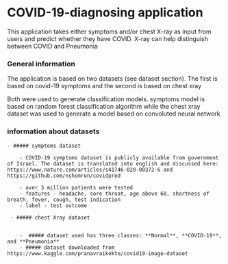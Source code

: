 # COVID-19-diagnosing application
This application takes either symptoms and/or chest X-ray as input from users and predict whether they have COVID. X-ray can help distinguish between COVID and Pneumonia

### General information
The application is based on two datasets (see dataset section). The first is based on covid-19 symptoms and the second is based on chest xray

Both were used to generate classification models. symptoms model is based on random forest classification algorithm while the chest xray dataset was used to generate a model based on convoluted neural network

### information about datasets

    - ##### symptoms dataset

        - COVID-19 symptoms dataset is publicly available from government of Israel. The dataset is translated into english and discussed here: https://www.nature.com/articles/s41746-020-00372-6 and https://github.com/nshomron/covidpred

        - over 3 million patients were tested 
        - features - headache, sore throat, age above 60, shortness of breath, fever, cough, test indication
        - label - test outcome 

     - ##### chest Xray dataset

      
        -  ##### dataset used has three classes: **Normal**, **COVID-19**, and **Pneumonia**
        - ##### dataset downloaded from https://www.kaggle.com/pranavraikokte/covid19-image-dataset

